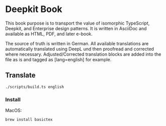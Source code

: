 # Deepkit Book

This book purpose is to transport the value of isomorphic TypeScript, Deepkit, and Enterprise design patterns. It is written in AsciiDoc and available as HTML, PDF, and later e-book.

The source of truth is written in German. All available translations are automatically translated using DeepL und then proofread and corrected where necessary. 
Adjusted/Corrected translation blocks are added into the file as is and tagged as [lang=english] for example.

## Translate

```shell
./scripts/build.ts english
```


### Install

MacOS:

```shell
brew install basictex
```
